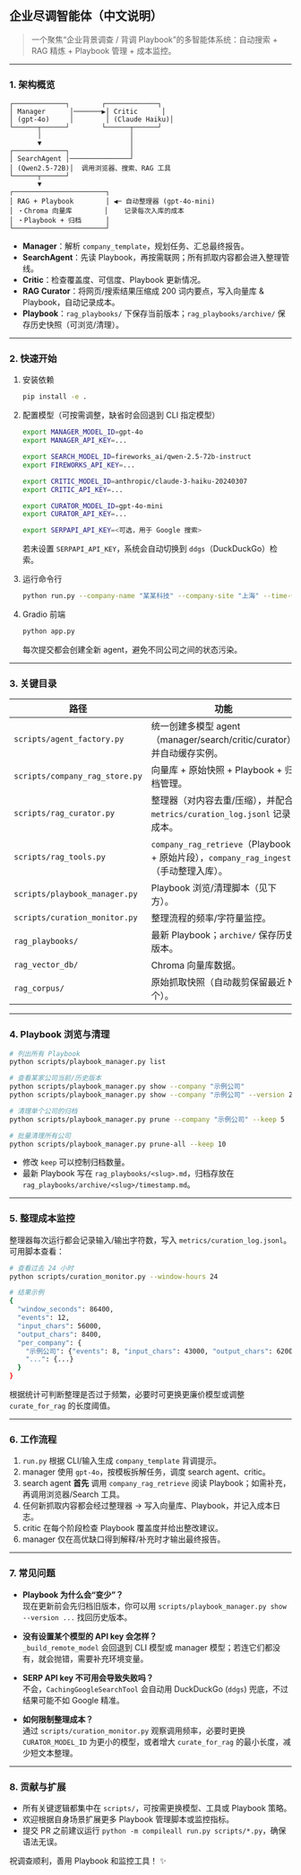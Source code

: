 ## 企业尽调智能体（中文说明）

> 一个聚焦“企业背景调查 / 背调 Playbook”的多智能体系统：自动搜索 + RAG 精炼 + Playbook 管理 + 成本监控。

---

### 1. 架构概览

```
┌─────────────┐        ┌─────────────┐
│ Manager      │───────▶│ Critic      │
│ (gpt-4o)     │        │ (Claude Haiku)│
└──────┬──────┘        └──────┬──────┘
       │                      │
       ▼                      │
┌─────────────┐               │
│ SearchAgent │───────────────┘
│ (Qwen2.5-72B)│  调用浏览器、搜索、RAG 工具
└──────┬──────┘
       ▼
┌───────────────────────┐
│ RAG + Playbook        │ ◀─ 自动整理器 (gpt-4o-mini)
│ ・Chroma 向量库        │    记录每次入库的成本
│ ・Playbook + 归档      │
└───────────────────────┘
```

- **Manager**：解析 `company_template`，规划任务、汇总最终报告。
- **SearchAgent**：先读 Playbook，再按需联网；所有抓取内容都会进入整理管线。
- **Critic**：检查覆盖度、可信度、Playbook 更新情况。
- **RAG Curator**：将网页/搜索结果压缩成 200 词内要点，写入向量库 & Playbook，自动记录成本。
- **Playbook**：`rag_playbooks/` 下保存当前版本；`rag_playbooks/archive/` 保存历史快照（可浏览/清理）。

---

### 2. 快速开始

1. 安装依赖
   ```bash
   pip install -e .
   ```
2. 配置模型（可按需调整，缺省时会回退到 CLI 指定模型）
   ```bash
   export MANAGER_MODEL_ID=gpt-4o
   export MANAGER_API_KEY=...

   export SEARCH_MODEL_ID=fireworks_ai/qwen-2.5-72b-instruct
   export FIREWORKS_API_KEY=...

   export CRITIC_MODEL_ID=anthropic/claude-3-haiku-20240307
   export CRITIC_API_KEY=...

   export CURATOR_MODEL_ID=gpt-4o-mini
   export CURATOR_API_KEY=...

   export SERPAPI_API_KEY=<可选，用于 Google 搜索>
   ```
   若未设置 `SERPAPI_API_KEY`，系统会自动切换到 `ddgs`（DuckDuckGo）检索。

3. 运行命令行
   ```bash
   python run.py --company-name "某某科技" --company-site "上海" --time-window-months 24
   ```

4. Gradio 前端
   ```bash
   python app.py
   ```
   每次提交都会创建全新 agent，避免不同公司之间的状态污染。

---

### 3. 关键目录

| 路径 | 功能 |
| --- | --- |
| `scripts/agent_factory.py` | 统一创建多模型 agent（manager/search/critic/curator）并自动缓存实例。 |
| `scripts/company_rag_store.py` | 向量库 + 原始快照 + Playbook + 归档管理。 |
| `scripts/rag_curator.py` | 整理器（对内容去重/压缩），并配合 `metrics/curation_log.jsonl` 记录成本。 |
| `scripts/rag_tools.py` | `company_rag_retrieve`（Playbook + 原始片段），`company_rag_ingest`（手动整理入库）。 |
| `scripts/playbook_manager.py` | Playbook 浏览/清理脚本（见下方）。 |
| `scripts/curation_monitor.py` | 整理流程的频率/字符量监控。 |
| `rag_playbooks/` | 最新 Playbook；`archive/` 保存历史版本。 |
| `rag_vector_db/` | Chroma 向量库数据。 |
| `rag_corpus/` | 原始抓取快照（自动裁剪保留最近 N 个）。 |

---

### 4. Playbook 浏览与清理

```bash
# 列出所有 Playbook
python scripts/playbook_manager.py list

# 查看某家公司当前/历史版本
python scripts/playbook_manager.py show --company "示例公司"
python scripts/playbook_manager.py show --company "示例公司" --version 20250101120000

# 清理单个公司的归档
python scripts/playbook_manager.py prune --company "示例公司" --keep 5

# 批量清理所有公司
python scripts/playbook_manager.py prune-all --keep 10
```

- 修改 `keep` 可以控制归档数量。
- 最新 Playbook 写在 `rag_playbooks/<slug>.md`，归档存放在 `rag_playbooks/archive/<slug>/timestamp.md`。

---

### 5. 整理成本监控

整理器每次运行都会记录输入/输出字符数，写入 `metrics/curation_log.jsonl`。可用脚本查看：

```bash
# 查看过去 24 小时
python scripts/curation_monitor.py --window-hours 24

# 结果示例
{
  "window_seconds": 86400,
  "events": 12,
  "input_chars": 56000,
  "output_chars": 8400,
  "per_company": {
    "示例公司": {"events": 8, "input_chars": 43000, "output_chars": 6200},
    "...": {...}
  }
}
```

根据统计可判断整理是否过于频繁，必要时可更换更廉价模型或调整 `curate_for_rag` 的长度阈值。

---

### 6. 工作流程

1. `run.py` 根据 CLI/输入生成 `company_template` 背调提示。
2. manager 使用 `gpt-4o`，按模板拆解任务，调度 search agent、critic。
3. search agent **首先** 调用 `company_rag_retrieve` 阅读 Playbook；如需补充，再调用浏览器/Search 工具。
4. 任何新抓取内容都会经过整理器 → 写入向量库、Playbook，并记入成本日志。
5. critic 在每个阶段检查 Playbook 覆盖度并给出整改建议。
6. manager 仅在高优缺口得到解释/补充时才输出最终报告。

---

### 7. 常见问题

- **Playbook 为什么会“变少”？**  
  现在更新前会先归档旧版本，你可以用 `scripts/playbook_manager.py show --version ...` 找回历史版本。

- **没有设置某个模型的 API key 会怎样？**  
  `_build_remote_model` 会回退到 CLI 模型或 manager 模型；若连它们都没有，就会抛错，需要补充环境变量。

- **SERP API key 不可用会导致失败吗？**  
  不会，`CachingGoogleSearchTool` 会自动用 DuckDuckGo (`ddgs`) 兜底，不过结果可能不如 Google 精准。

- **如何限制整理成本？**  
  通过 `scripts/curation_monitor.py` 观察调用频率，必要时更换 `CURATOR_MODEL_ID` 为更小的模型，或者增大 `curate_for_rag` 的最小长度，减少短文本整理。

---

### 8. 贡献与扩展

- 所有关键逻辑都集中在 `scripts/`，可按需更换模型、工具或 Playbook 策略。
- 欢迎根据自身场景扩展更多 Playbook 管理脚本或监控指标。
- 提交 PR 之前建议运行 `python -m compileall run.py scripts/*.py`，确保语法无误。

祝调查顺利，善用 Playbook 和监控工具！ ✨
